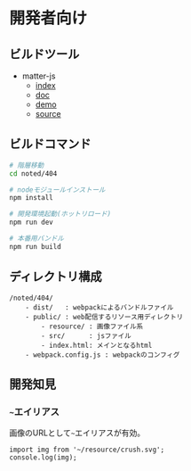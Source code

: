 # 開発者向け

## ビルドツール
- matter-js
  - [index](https://brm.io/matter-js/)
  - [doc](https://brm.io/matter-js/docs/)
  - [demo](https://brm.io/matter-js/demo/)
  - [source](https://github.com/liabru/matter-js)


## ビルドコマンド

```bash
# 階層移動
cd noted/404

# nodeモジュールインストール
npm install

# 開発環境起動(ホットリロード)
npm run dev

# 本番用バンドル
npm run build
```

## ディレクトリ構成
```
/noted/404/
    - dist/   : webpackによるバンドルファイル
	- public/ : web配信するリソース用ディレクトリ
		- resource/	: 画像ファイル系
		- src/  	: jsファイル
		- index.html: メインとなるhtml
	- webpack.config.js : webpackのコンフィグ
```

## 開発知見

### `~`エイリアス

画像のURLとして`~`エイリアスが有効。
```js:例
import img from '~/resource/crush.svg';
console.log(img);
```


